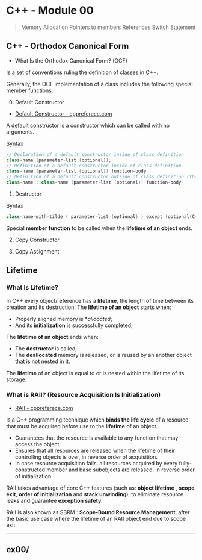 # C++ - Module 00

> Memory Allocation
> Pointers to members
> References
> Switch Statement

## C++ - Orthodox Canonical Form
 
- What Is the Orthodox Canonical Form? (OCF)

Is a set of conventions ruling the definition of classes in C++.

Generally, the OCF implementation of a class includes the following special member functions:

0. Default Constructor
- [Default Constructor - cppreferece.com](https://en.cppreference.com/w/cpp/language/default_constructor)

A default constructor is a constructor which can be called with no arguments.

Syntax
```c++
// Declaration of a default constructor inside of class definition
class-name (parameter-list (optional));
// Definition of a default constructor inside of class definition.
class-name (parameter-list (optional)) function-body
// Definition of a default constructor outside of class definition (the class must contain a declaration
class-name ::class-name (parameter-list (optional)) function-body	
```

1. Destructor

Syntax
```c++
class-name-with-tilde ( parameter-list (optional) ) except (optional(C++11)) attr (optional(C++11))		
```
Special **member function** to be called when the **lifetime of an object** ends.

2. Copy Constructor

3. Copy Assignment


## Lifetime

### What Is Lifetime?

In C++ every object/reference has a **lifetime**, the length of time between its creation and its destruction.
The **lifetime of an object** starts when:

- Properly aligned memory is **allocated*;
- And its **initialization** is successfully completed;

The **lifetime of an object** ends when:

- The **destructor** is called;
- The **deallocated** memory is released, or is reused by an another object that is not nested in it.

The **lifetime** of an object is equal to or is nested within the lifetime of its storage.

### What is **RAII**? (Resource Acquisition Is Initialization)
- [RAII - cppreferece.com](https://en.cppreference.com/w/cpp/language/raii) 

Is a C++ programming technique which **binds the life cycle** of a resource that must be acquired before use to the **lifetime** of an object.
- Guarantees that the resource is available to any function that may access the object;
- Ensures that all resources are released when the lifetime of their controlling objects is over, in reverse order of acquisition.
- In case resource acquisition fails, all resources acquired by every fully-constructed member and base subobjects are released. in reverse order of initialization.

RAII takes advantage of core C++ features (such as: **object lifetime** , **scope exit**, **order of initialization** and **stack unwinding**), to eliminate resource leaks and guarantee **exception safety**.

RAII is also known as SBRM : **Scope-Bound Resource Management**, after the basic use case where the lifetime of an RAII object end due to scope exit.

___

## ex00/
